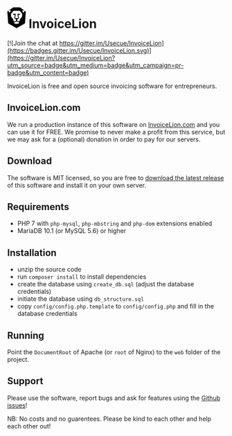 # <img src="./web/img/invoicelion_icon.png" alt="logo" height="48" /> InvoiceLion

[![Join the chat at https://gitter.im/Usecue/InvoiceLion](https://badges.gitter.im/Usecue/InvoiceLion.svg)](https://gitter.im/Usecue/InvoiceLion?utm_source=badge&utm_medium=badge&utm_campaign=pr-badge&utm_content=badge)

InvoiceLion is free and open source invoicing software for entrepreneurs.

## InvoiceLion.com

We run a production instance of this software on [InvoiceLion.com](https://www.invoicelion.com) and you can use it for FREE.
We promise to never make a profit from this service, but we may ask for a (optional) donation in order to pay for our servers.

## Download

The software is MIT licensed, so you are free to [download the latest release](https://github.com/Usecue/InvoiceLion/releases) of this software and install it on your own server.

## Requirements

- PHP 7 with `php-mysql`, `php-mbstring` and `php-dom` extensions enabled
- MariaDB 10.1 (or MySQL 5.6) or higher

## Installation

- unzip the source code
- run `composer install` to install dependencies
- create the database using `create_db.sql` (adjust the database credentials)
- initiate the database using `db_structure.sql`
- copy `config/config.php.template` to `config/config.php` and fill in the database credentials

## Running

Point the `DocumentRoot` of Apache (or `root` of Nginx) to the `web` folder of the project.

## Support

Please use the software, report bugs and ask for features using the [Github issues](https://github.com/Usecue/InvoiceLion/issues)!

NB: No costs and no guarentees. Please be kind to each other and help each other out!

